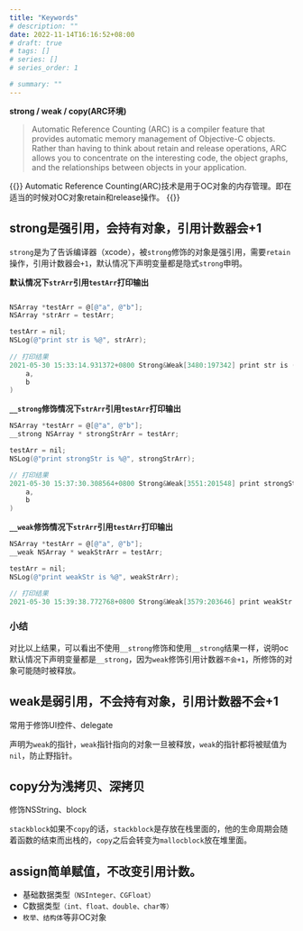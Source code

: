 ```yaml
---
title: "Keywords"
# description: ""
date: 2022-11-14T16:16:52+08:00
# draft: true
# tags: []
# series: []
# series_order: 1

# summary: ""
---
```

**strong / weak / copy(ARC环境)**

> Automatic Reference Counting (ARC) is a compiler feature that provides automatic memory management of Objective-C objects. Rather than having to think about retain and release operations, ARC allows you to concentrate on the interesting code, the object graphs, and the relationships between objects in your application.

{{<alert>}}
Automatic Reference Counting(ARC)技术是用于OC对象的内存管理。即在适当的时候对OC对象retain和release操作。
{{</alert>}}


## strong是强引用，会持有对象，引用计数器会+1

`strong`是为了告诉编译器（xcode），被`strong`修饰的对象是强引用，需要`retain`操作，引用计数器会`+1`，默认情况下声明变量都是隐式`strong`申明。

**默认情况下`strArr`引用`testArr`打印输出**

```objectivec

NSArray *testArr = @[@"a", @"b"];
NSArray *strArr = testArr;

testArr = nil;
NSLog(@"print str is %@", strArr);
    
// 打印结果
2021-05-30 15:33:14.931372+0800 Strong&Weak[3480:197342] print str is (
    a,
    b
)
```

**`__strong`修饰情况下`strArr`引用`testArr`打印输出**

```objectivec
NSArray *testArr = @[@"a", @"b"];
__strong NSArray * strongStrArr = testArr;

testArr = nil;
NSLog(@"print strongStr is %@", strongStrArr);

// 打印结果
2021-05-30 15:37:30.308564+0800 Strong&Weak[3551:201548] print strongStr is (
    a,
    b
)
```

**`__weak`修饰情况下`strArr`引用`testArr`打印输出**

```objectivec
NSArray *testArr = @[@"a", @"b"];
__weak NSArray * weakStrArr = testArr;

testArr = nil;
NSLog(@"print weakStr is %@", weakStrArr);

// 打印结果
2021-05-30 15:39:38.772768+0800 Strong&Weak[3579:203646] print weakStr is (null)
```

### 小结

对比以上结果，可以看出不使用`__strong`修饰和使用`__strong`结果一样，说明oc默认情况下声明变量都是`__strong`，因为`weak`修饰引用计数器`不会+1`，所修饰的对象可能随时被释放。

## weak是弱引用，不会持有对象，引用计数器不会+1

常用于修饰UI控件、delegate

声明为`weak`的指针，`weak`指针指向的对象一旦被释放，`weak`的指针都将被赋值为`nil`，防止野指针。

## copy分为浅拷贝、深拷贝

修饰NSString、block

`stackblock`如果不`copy`的话，`stackblock`是存放在栈里面的，他的生命周期会随着函数的结束而出栈的，`copy`之后会转变为`mallocblock`放在堆里面。

## assign简单赋值，不改变引用计数。

- 基础数据类型`（NSInteger、CGFloat）`
- C数据类型`（int、float、double、char等）`
- `枚举、结构体`等非OC对象
